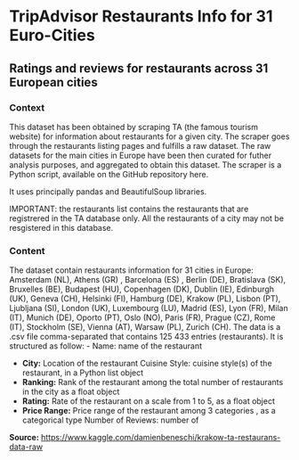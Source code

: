# TripAdvisor Restaurants Info for 31 Euro-Cities

## Ratings and reviews for restaurants across 31 European cities

### Context
This dataset has been obtained by scraping TA (the famous tourism website) for information about restaurants for a given city. The scraper goes through the restaurants listing pages and fulfills a raw dataset. The raw datasets for the main cities in Europe have been then curated for futher analysis purposes, and aggregated to obtain this dataset. The scraper is a Python script, available on the GitHub repository here.

It uses principally pandas and BeautifulSoup libraries.

IMPORTANT: the restaurants list contains the restaurants that are registrered in the TA database only. All the restaurants of a city may not be resgistered in this database.

### Content
The dataset contain restaurants information for 31 cities in Europe: Amsterdam (NL), Athens (GR) , Barcelona (ES) , Berlin (DE), Bratislava (SK), Bruxelles (BE), Budapest (HU), Copenhagen (DK), Dublin (IE), Edinburgh (UK), Geneva (CH), Helsinki (FI), Hamburg (DE), Krakow (PL), Lisbon (PT), Ljubljana (SI), London (UK), Luxembourg (LU), Madrid (ES), Lyon (FR), Milan (IT), Munich (DE), Oporto (PT), Oslo (NO), Paris (FR), Prague (CZ), Rome (IT), Stockholm (SE), Vienna (AT), Warsaw (PL), Zurich (CH). The data is a .csv file comma-separated that contains 125 433 entries (restaurants). It is structured as follow: - Name: name of the restaurant

- **City:**  Location of the restaurant Cuisine Style: cuisine style(s) of the restaurant, in a Python list object 
- **Ranking:** Rank of the restaurant among the total number of restaurants in the city as a float object 
- **Rating:** Rate of the restaurant on a scale from 1 to 5, as a float object 
- **Price Range:** Price range of the restaurant among 3 categories , as a categorical type Number of Reviews: number of

**Source:** https://www.kaggle.com/damienbeneschi/krakow-ta-restaurans-data-raw 

